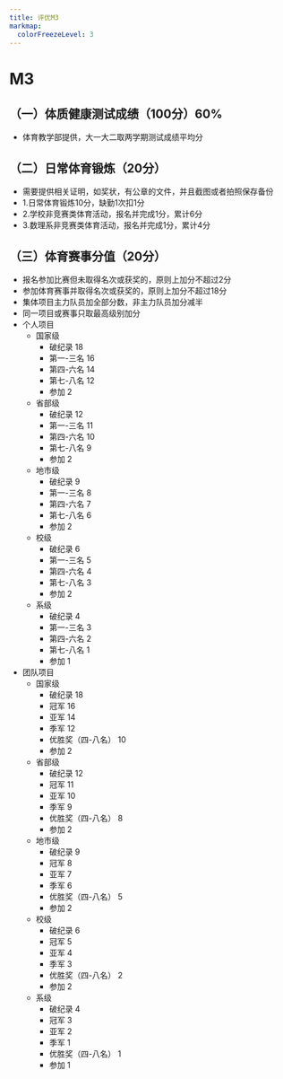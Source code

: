 ```yaml
---
title: 评优M3
markmap:
  colorFreezeLevel: 3
---
```

# M3 
## （一）体质健康测试成绩（100分）60%
  - 体育教学部提供，大一大二取两学期测试成绩平均分
## （二）日常体育锻炼（20分）
  - 需要提供相关证明，如奖状，有公章的文件，并且截图或者拍照保存备份
  - 1.日常体育锻炼10分，缺勤1次扣1分
  - 2.学校非竞赛类体育活动，报名并完成1分，累计6分
  - 3.数理系非竞赛类体育活动，报名并完成1分，累计4分
## （三）体育赛事分值（20分）
  - 报名参加比赛但未取得名次或获奖的，原则上加分不超过2分
  - 参加体育赛事并取得名次或获奖的，原则上加分不超过18分
  - 集体项目主力队员加全部分数，非主力队员加分减半
  - 同一项目或赛事只取最高级别加分
  - 个人项目
    - 国家级
      - 破纪录 18
      - 第一-三名 16
      - 第四-六名 14
      - 第七-八名 12
      - 参加 2 
    - 省部级
      - 破纪录 12
      - 第一-三名 11
      - 第四-六名 10
      - 第七-八名 9
      - 参加 2 
    - 地市级
      - 破纪录 9
      - 第一-三名 8 
      - 第四-六名 7 
      - 第七-八名 6 
      - 参加 2 
    - 校级
      - 破纪录 6
      - 第一-三名 5
      - 第四-六名 4
      - 第七-八名 3
      - 参加 2
    - 系级
      - 破纪录 4
      - 第一-三名 3
      - 第四-六名 2
      - 第七-八名 1
      - 参加 1
  - 团队项目
    - 国家级
      - 破纪录 18
      - 冠军 16
      - 亚军 14
      - 季军 12
      - 优胜奖（四-八名） 10
      - 参加 2
    - 省部级
      - 破纪录 12
      - 冠军 11
      - 亚军 10 
      - 季军 9 
      - 优胜奖（四-八名） 8 
      - 参加 2 
    - 地市级 
      - 破纪录 9 
      - 冠军 8 
      - 亚军 7 
      - 季军 6 
      - 优胜奖（四-八名） 5 
      - 参加 2 
    - 校级 
      - 破纪录 6 
      - 冠军 5 
      - 亚军 4 
      - 季军 3 
      - 优胜奖（四-八名） 2 
      - 参加 2 
    - 系级 
      - 破纪录 4 
      - 冠军 3 
      - 亚军 2 
      - 季军 1 
      - 优胜奖（四-八名） 1 
      - 参加 1 
